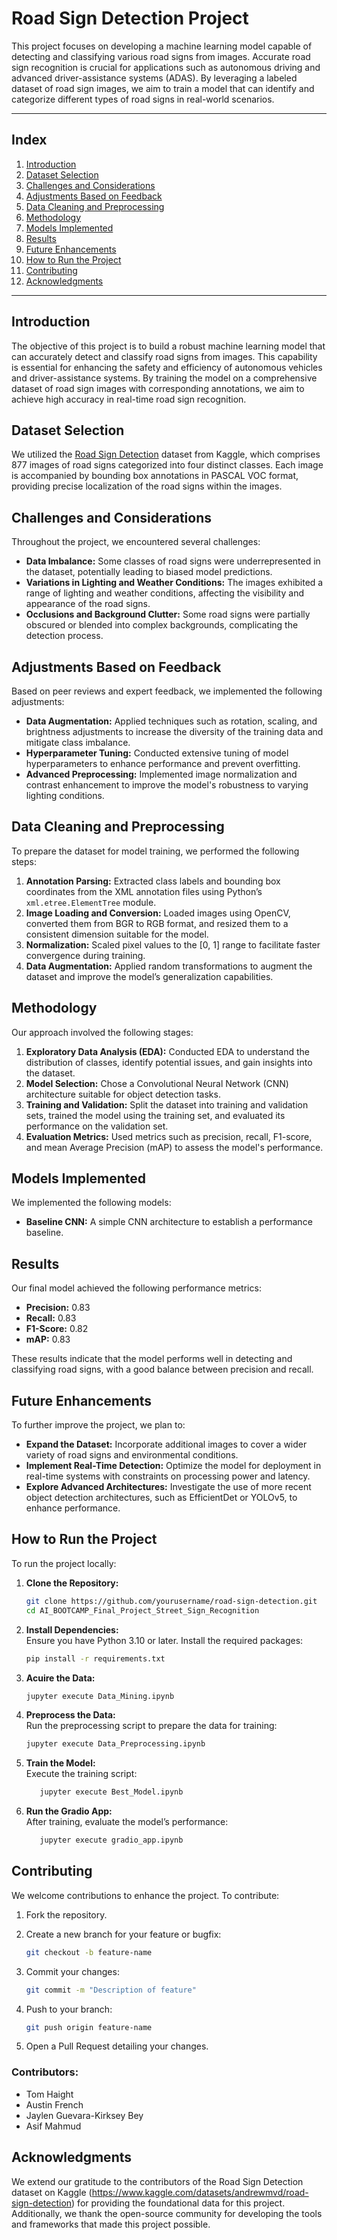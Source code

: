 # Road Sign Detection Project

This project focuses on developing a machine learning model capable of detecting and classifying various road signs from images. Accurate road sign recognition is crucial for applications such as autonomous driving and advanced driver-assistance systems (ADAS). By leveraging a labeled dataset of road sign images, we aim to train a model that can identify and categorize different types of road signs in real-world scenarios.

---

## Index

1. [Introduction](#introduction)
2. [Dataset Selection](#dataset-selection)
3. [Challenges and Considerations](#challenges-and-considerations)
4. [Adjustments Based on Feedback](#adjustments-based-on-feedback)
5. [Data Cleaning and Preprocessing](#data-cleaning-and-preprocessing)
6. [Methodology](#methodology)
7. [Models Implemented](#models-implemented)
8. [Results](#results)
9. [Future Enhancements](#future-enhancements)
10. [How to Run the Project](#how-to-run-the-project)
11. [Contributing](#contributing)
12. [Acknowledgments](#acknowledgments)

---

## Introduction

The objective of this project is to build a robust machine learning model that can accurately detect and classify road signs from images. This capability is essential for enhancing the safety and efficiency of autonomous vehicles and driver-assistance systems. By training the model on a comprehensive dataset of road sign images with corresponding annotations, we aim to achieve high accuracy in real-time road sign recognition.

## Dataset Selection

We utilized the [Road Sign Detection](https://www.kaggle.com/datasets/andrewmvd/road-sign-detection) dataset from Kaggle, which comprises 877 images of road signs categorized into four distinct classes. Each image is accompanied by bounding box annotations in PASCAL VOC format, providing precise localization of the road signs within the images.

## Challenges and Considerations

Throughout the project, we encountered several challenges:

- **Data Imbalance:** Some classes of road signs were underrepresented in the dataset, potentially leading to biased model predictions.
- **Variations in Lighting and Weather Conditions:** The images exhibited a range of lighting and weather conditions, affecting the visibility and appearance of the road signs.
- **Occlusions and Background Clutter:** Some road signs were partially obscured or blended into complex backgrounds, complicating the detection process.

## Adjustments Based on Feedback

Based on peer reviews and expert feedback, we implemented the following adjustments:

- **Data Augmentation:** Applied techniques such as rotation, scaling, and brightness adjustments to increase the diversity of the training data and mitigate class imbalance.
- **Hyperparameter Tuning:** Conducted extensive tuning of model hyperparameters to enhance performance and prevent overfitting.
- **Advanced Preprocessing:** Implemented image normalization and contrast enhancement to improve the model's robustness to varying lighting conditions.

## Data Cleaning and Preprocessing

To prepare the dataset for model training, we performed the following steps:

1. **Annotation Parsing:** Extracted class labels and bounding box coordinates from the XML annotation files using Python’s `xml.etree.ElementTree` module.
2. **Image Loading and Conversion:** Loaded images using OpenCV, converted them from BGR to RGB format, and resized them to a consistent dimension suitable for the model.
3. **Normalization:** Scaled pixel values to the [0, 1] range to facilitate faster convergence during training.
4. **Data Augmentation:** Applied random transformations to augment the dataset and improve the model’s generalization capabilities.

## Methodology

Our approach involved the following stages:

1. **Exploratory Data Analysis (EDA):** Conducted EDA to understand the distribution of classes, identify potential issues, and gain insights into the dataset.
2. **Model Selection:** Chose a Convolutional Neural Network (CNN) architecture suitable for object detection tasks.
3. **Training and Validation:** Split the dataset into training and validation sets, trained the model using the training set, and evaluated its performance on the validation set.
4. **Evaluation Metrics:** Used metrics such as precision, recall, F1-score, and mean Average Precision (mAP) to assess the model's performance.

## Models Implemented

We implemented the following models:

- **Baseline CNN:** A simple CNN architecture to establish a performance baseline.

## Results

Our final model achieved the following performance metrics:

- **Precision:** 0.83
- **Recall:** 0.83
- **F1-Score:** 0.82
- **mAP:** 0.83

These results indicate that the model performs well in detecting and classifying road signs, with a good balance between precision and recall.

## Future Enhancements

To further improve the project, we plan to:

- **Expand the Dataset:** Incorporate additional images to cover a wider variety of road signs and environmental conditions.
- **Implement Real-Time Detection:** Optimize the model for deployment in real-time systems with constraints on processing power and latency.
- **Explore Advanced Architectures:** Investigate the use of more recent object detection architectures, such as EfficientDet or YOLOv5, to enhance performance.

## How to Run the Project

To run the project locally:

1. **Clone the Repository:**
   ```bash
   git clone https://github.com/yourusername/road-sign-detection.git
   cd AI_BOOTCAMP_Final_Project_Street_Sign_Recognition
   ```

2. **Install Dependencies:**  
   Ensure you have Python 3.10 or later. Install the required packages:

   ```bash
   pip install -r requirements.txt
   ```

3. **Acuire the Data:**  
    ```bash
   jupyter execute Data_Mining.ipynb
   ```

4. **Preprocess the Data:**  
   Run the preprocessing script to prepare the data for training:

   ```bash
   jupyter execute Data_Preprocessing.ipynb
   ```

5. **Train the Model:**  
   Execute the training script:

   ```bash
      jupyter execute Best_Model.ipynb
   ```

6. **Run the Gradio App:**  
   After training, evaluate the model’s performance:

   ```bash
      jupyter execute gradio_app.ipynb
   ```

## Contributing

We welcome contributions to enhance the project. To contribute:

1. Fork the repository.
2. Create a new branch for your feature or bugfix:

   ```bash
   git checkout -b feature-name
   ```

3. Commit your changes:

   ```bash
   git commit -m "Description of feature"
   ```

4. Push to your branch:

   ```bash
   git push origin feature-name
   ```

5. Open a Pull Request detailing your changes.

### Contributors:
- Tom Haight
- Austin French
- Jaylen Guevara-Kirksey Bey
- Asif Mahmud

## Acknowledgments

We extend our gratitude to the contributors of the Road Sign Detection dataset on Kaggle (https://www.kaggle.com/datasets/andrewmvd/road-sign-detection) for providing the foundational data for this project. Additionally, we thank the open-source community for developing the tools and frameworks that made this project possible.
